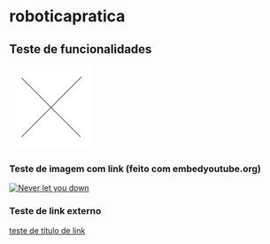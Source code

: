 # roboticapratica
## Teste de funcionalidades


![X](https://github.com/Macenab/roboticapratica/blob/main/X.jpg)
### Teste de imagem com link (feito com embedyoutube.org)
[![Never let you down](http://img.youtube.com/vi/dQw4w9WgXcQ/0.jpg)](http://www.youtube.com/watch?v=dQw4w9WgXcQ "He'll never gonna give you up")

### Teste de link externo
[teste de título de link](http://www.example.com)
